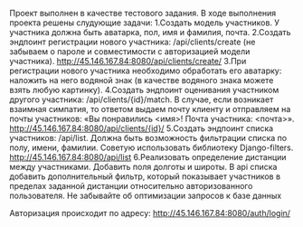 Проект выполнен в качестве тестового задания.
В ходе выполнения проекта решены слудующие задачи:
1.Создать модель участников. У участника должна быть аватарка, пол, имя и фамилия, почта.
2.Создать эндпоинт регистрации нового участника: /api/clients/create (не забываем о пароле и совместимости с авторизацией модели участника).
http://45.146.167.84:8080/api/clients/create/
3.При регистрации нового участника необходимо обработать его аватарку: наложить на него водяной знак (в качестве водяного знака можете взять любую картинку).
4.Создать эндпоинт оценивания участником другого участника: /api/clients/{id}/match. В случае, если возникает взаимная симпатия, то ответом выдаем почту клиенту 
и отправляем на почты участников: «Вы понравились <имя>! Почта участника: <почта>».
http://45.146.167.84:8080/api/clients/{id}/
5.Создать эндпоинт списка участников: /api/list. Должна быть возможность фильтрации списка по полу, имени, фамилии. Советую использовать библиотеку Django-filters.
http://45.146.167.84:8080/api/list
6.Реализовать определение дистанции между участниками. Добавить поля долготы и широты. В api списка добавить дополнительный фильтр, который показывает участников в 
пределах заданной дистанции относительно авторизованного пользователя. Не забывайте об оптимизации запросов к базе данных

Авторизация происходит по адресу:
http://45.146.167.84:8080/auth/login/
